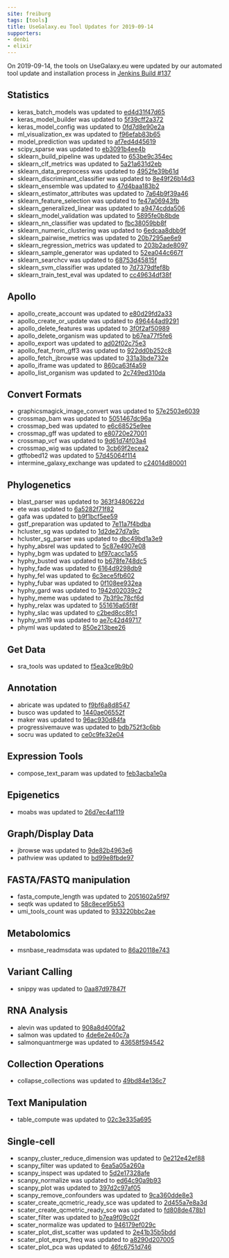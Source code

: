 ```yaml
---
site: freiburg
tags: [tools]
title: UseGalaxy.eu Tool Updates for 2019-09-14
supporters:
- denbi
- elixir
---
```


On 2019-09-14, the tools on UseGalaxy.eu were updated by our automated tool update and installation process in [Jenkins Build #137](https://build.galaxyproject.eu/job/usegalaxy-eu/job/install-tools/#137/)


## Statistics

- keras_batch_models was updated to [ed4d31f47d65](https://toolshed.g2.bx.psu.edu/view/bgruening/keras_batch_models/ed4d31f47d65)
- keras_model_builder was updated to [5f39cff2a372](https://toolshed.g2.bx.psu.edu/view/bgruening/keras_model_builder/5f39cff2a372)
- keras_model_config was updated to [0fd7d8e90e2a](https://toolshed.g2.bx.psu.edu/view/bgruening/keras_model_config/0fd7d8e90e2a)
- ml_visualization_ex was updated to [f96efab83b65](https://toolshed.g2.bx.psu.edu/view/bgruening/ml_visualization_ex/f96efab83b65)
- model_prediction was updated to [af7ed4d45619](https://toolshed.g2.bx.psu.edu/view/bgruening/model_prediction/af7ed4d45619)
- scipy_sparse was updated to [eb3091b4ee4b](https://toolshed.g2.bx.psu.edu/view/bgruening/scipy_sparse/eb3091b4ee4b)
- sklearn_build_pipeline was updated to [653be9c354ec](https://toolshed.g2.bx.psu.edu/view/bgruening/sklearn_build_pipeline/653be9c354ec)
- sklearn_clf_metrics was updated to [5a21a631d2eb](https://toolshed.g2.bx.psu.edu/view/bgruening/sklearn_clf_metrics/5a21a631d2eb)
- sklearn_data_preprocess was updated to [4952fe39b61d](https://toolshed.g2.bx.psu.edu/view/bgruening/sklearn_data_preprocess/4952fe39b61d)
- sklearn_discriminant_classifier was updated to [8e49f26b14d3](https://toolshed.g2.bx.psu.edu/view/bgruening/sklearn_discriminant_classifier/8e49f26b14d3)
- sklearn_ensemble was updated to [47d4baa183b2](https://toolshed.g2.bx.psu.edu/view/bgruening/sklearn_ensemble/47d4baa183b2)
- sklearn_estimator_attributes was updated to [7a64b9f39a46](https://toolshed.g2.bx.psu.edu/view/bgruening/sklearn_estimator_attributes/7a64b9f39a46)
- sklearn_feature_selection was updated to [fe47a06943fb](https://toolshed.g2.bx.psu.edu/view/bgruening/sklearn_feature_selection/fe47a06943fb)
- sklearn_generalized_linear was updated to [a9474cdda506](https://toolshed.g2.bx.psu.edu/view/bgruening/sklearn_generalized_linear/a9474cdda506)
- sklearn_model_validation was updated to [5895fe0b8bde](https://toolshed.g2.bx.psu.edu/view/bgruening/sklearn_model_validation/5895fe0b8bde)
- sklearn_nn_classifier was updated to [fbc38059bb8f](https://toolshed.g2.bx.psu.edu/view/bgruening/sklearn_nn_classifier/fbc38059bb8f)
- sklearn_numeric_clustering was updated to [6edcaa8dbb9f](https://toolshed.g2.bx.psu.edu/view/bgruening/sklearn_numeric_clustering/6edcaa8dbb9f)
- sklearn_pairwise_metrics was updated to [20b7295ae6e9](https://toolshed.g2.bx.psu.edu/view/bgruening/sklearn_pairwise_metrics/20b7295ae6e9)
- sklearn_regression_metrics was updated to [203b2ade8097](https://toolshed.g2.bx.psu.edu/view/bgruening/sklearn_regression_metrics/203b2ade8097)
- sklearn_sample_generator was updated to [52ea044c667f](https://toolshed.g2.bx.psu.edu/view/bgruening/sklearn_sample_generator/52ea044c667f)
- sklearn_searchcv was updated to [68753d45815f](https://toolshed.g2.bx.psu.edu/view/bgruening/sklearn_searchcv/68753d45815f)
- sklearn_svm_classifier was updated to [7d7379dfef8b](https://toolshed.g2.bx.psu.edu/view/bgruening/sklearn_svm_classifier/7d7379dfef8b)
- sklearn_train_test_eval was updated to [cc49634df38f](https://toolshed.g2.bx.psu.edu/view/bgruening/sklearn_train_test_eval/cc49634df38f)

## Apollo

- apollo_create_account was updated to [e80d29fd2a33](https://toolshed.g2.bx.psu.edu/view/gga/apollo_create_account/e80d29fd2a33)
- apollo_create_or_update was updated to [496444ad9291](https://toolshed.g2.bx.psu.edu/view/gga/apollo_create_or_update/496444ad9291)
- apollo_delete_features was updated to [3f0f2af50989](https://toolshed.g2.bx.psu.edu/view/gga/apollo_delete_features/3f0f2af50989)
- apollo_delete_organism was updated to [b67ea77f5fe6](https://toolshed.g2.bx.psu.edu/view/gga/apollo_delete_organism/b67ea77f5fe6)
- apollo_export was updated to [ad02f02c75e3](https://toolshed.g2.bx.psu.edu/view/gga/apollo_export/ad02f02c75e3)
- apollo_feat_from_gff3 was updated to [922dd0b252c8](https://toolshed.g2.bx.psu.edu/view/gga/apollo_feat_from_gff3/922dd0b252c8)
- apollo_fetch_jbrowse was updated to [331a3bde732e](https://toolshed.g2.bx.psu.edu/view/gga/apollo_fetch_jbrowse/331a3bde732e)
- apollo_iframe was updated to [860ca63f4a59](https://toolshed.g2.bx.psu.edu/view/gga/apollo_iframe/860ca63f4a59)
- apollo_list_organism was updated to [2c749ed310da](https://toolshed.g2.bx.psu.edu/view/gga/apollo_list_organism/2c749ed310da)

## Convert Formats

- graphicsmagick_image_convert was updated to [57e2503e6039](https://toolshed.g2.bx.psu.edu/view/bgruening/graphicsmagick_image_convert/57e2503e6039)
- crossmap_bam was updated to [5051467dc96a](https://toolshed.g2.bx.psu.edu/view/iuc/crossmap_bam/5051467dc96a)
- crossmap_bed was updated to [e6c68525e9ee](https://toolshed.g2.bx.psu.edu/view/iuc/crossmap_bed/e6c68525e9ee)
- crossmap_gff was updated to [e80720e27001](https://toolshed.g2.bx.psu.edu/view/iuc/crossmap_gff/e80720e27001)
- crossmap_vcf was updated to [9d61d74f03a4](https://toolshed.g2.bx.psu.edu/view/iuc/crossmap_vcf/9d61d74f03a4)
- crossmap_wig was updated to [3cb69f2ecea2](https://toolshed.g2.bx.psu.edu/view/iuc/crossmap_wig/3cb69f2ecea2)
- gtftobed12 was updated to [57d45064f114](https://toolshed.g2.bx.psu.edu/view/iuc/gtftobed12/57d45064f114)
- intermine_galaxy_exchange was updated to [c24014d80001](https://toolshed.g2.bx.psu.edu/view/iuc/intermine_galaxy_exchange/c24014d80001)

## Phylogenetics

- blast_parser was updated to [363f3480622d](https://toolshed.g2.bx.psu.edu/view/earlhaminst/blast_parser/363f3480622d)
- ete was updated to [6a5282f71f82](https://toolshed.g2.bx.psu.edu/view/earlhaminst/ete/6a5282f71f82)
- gafa was updated to [b9f1bcf5ee59](https://toolshed.g2.bx.psu.edu/view/earlhaminst/gafa/b9f1bcf5ee59)
- gstf_preparation was updated to [7e11a7f4bdba](https://toolshed.g2.bx.psu.edu/view/earlhaminst/gstf_preparation/7e11a7f4bdba)
- hcluster_sg was updated to [1d2de27d7a9c](https://toolshed.g2.bx.psu.edu/view/earlhaminst/hcluster_sg/1d2de27d7a9c)
- hcluster_sg_parser was updated to [dbc49bd1a3e9](https://toolshed.g2.bx.psu.edu/view/earlhaminst/hcluster_sg_parser/dbc49bd1a3e9)
- hyphy_absrel was updated to [5c87e4907e08](https://toolshed.g2.bx.psu.edu/view/iuc/hyphy_absrel/5c87e4907e08)
- hyphy_bgm was updated to [bf97cacc1a55](https://toolshed.g2.bx.psu.edu/view/iuc/hyphy_bgm/bf97cacc1a55)
- hyphy_busted was updated to [b678fe748dc5](https://toolshed.g2.bx.psu.edu/view/iuc/hyphy_busted/b678fe748dc5)
- hyphy_fade was updated to [6164d9298db9](https://toolshed.g2.bx.psu.edu/view/iuc/hyphy_fade/6164d9298db9)
- hyphy_fel was updated to [6c3ece5fb602](https://toolshed.g2.bx.psu.edu/view/iuc/hyphy_fel/6c3ece5fb602)
- hyphy_fubar was updated to [0f108ee932ea](https://toolshed.g2.bx.psu.edu/view/iuc/hyphy_fubar/0f108ee932ea)
- hyphy_gard was updated to [1942d02039c2](https://toolshed.g2.bx.psu.edu/view/iuc/hyphy_gard/1942d02039c2)
- hyphy_meme was updated to [7b3f9c78cf6d](https://toolshed.g2.bx.psu.edu/view/iuc/hyphy_meme/7b3f9c78cf6d)
- hyphy_relax was updated to [551616a65f8f](https://toolshed.g2.bx.psu.edu/view/iuc/hyphy_relax/551616a65f8f)
- hyphy_slac was updated to [c2bed8cc8fc1](https://toolshed.g2.bx.psu.edu/view/iuc/hyphy_slac/c2bed8cc8fc1)
- hyphy_sm19 was updated to [ae7c42d49717](https://toolshed.g2.bx.psu.edu/view/iuc/hyphy_sm19/ae7c42d49717)
- phyml was updated to [850e213bee26](https://toolshed.g2.bx.psu.edu/view/iuc/phyml/850e213bee26)

## Get Data

- sra_tools was updated to [f5ea3ce9b9b0](https://toolshed.g2.bx.psu.edu/view/iuc/sra_tools/f5ea3ce9b9b0)

## Annotation

- abricate was updated to [f9bf6a8d8547](https://toolshed.g2.bx.psu.edu/view/iuc/abricate/f9bf6a8d8547)
- busco was updated to [1440ae06552f](https://toolshed.g2.bx.psu.edu/view/iuc/busco/1440ae06552f)
- maker was updated to [96ac930d84fa](https://toolshed.g2.bx.psu.edu/view/iuc/maker/96ac930d84fa)
- progressivemauve was updated to [bdb752f3c6bb](https://toolshed.g2.bx.psu.edu/view/iuc/progressivemauve/bdb752f3c6bb)
- socru was updated to [ce0c9fe32e04](https://toolshed.g2.bx.psu.edu/view/iuc/socru/ce0c9fe32e04)

## Expression Tools

- compose_text_param was updated to [feb3acba1e0a](https://toolshed.g2.bx.psu.edu/view/iuc/compose_text_param/feb3acba1e0a)

## Epigenetics

- moabs was updated to [26d7ec4af119](https://toolshed.g2.bx.psu.edu/view/iuc/moabs/26d7ec4af119)

## Graph/Display Data

- jbrowse was updated to [9de82b4963e6](https://toolshed.g2.bx.psu.edu/view/iuc/jbrowse/9de82b4963e6)
- pathview was updated to [bd99e8fbde97](https://toolshed.g2.bx.psu.edu/view/iuc/pathview/bd99e8fbde97)

## FASTA/FASTQ manipulation

- fasta_compute_length was updated to [2051602a5f97](https://toolshed.g2.bx.psu.edu/view/devteam/fasta_compute_length/2051602a5f97)
- seqtk was updated to [58c8ece95b53](https://toolshed.g2.bx.psu.edu/view/iuc/seqtk/58c8ece95b53)
- umi_tools_count was updated to [933220bbc2ae](https://toolshed.g2.bx.psu.edu/view/iuc/umi_tools_count/933220bbc2ae)

## Metabolomics

- msnbase_readmsdata was updated to [86a20118e743](https://toolshed.g2.bx.psu.edu/view/lecorguille/msnbase_readmsdata/86a20118e743)

## Variant Calling

- snippy was updated to [0aa87d97847f](https://toolshed.g2.bx.psu.edu/view/iuc/snippy/0aa87d97847f)

## RNA Analysis

- alevin was updated to [908a8d400fa2](https://toolshed.g2.bx.psu.edu/view/bgruening/alevin/908a8d400fa2)
- salmon was updated to [4de6e2e40c7a](https://toolshed.g2.bx.psu.edu/view/bgruening/salmon/4de6e2e40c7a)
- salmonquantmerge was updated to [43658f594542](https://toolshed.g2.bx.psu.edu/view/bgruening/salmonquantmerge/43658f594542)

## Collection Operations

- collapse_collections was updated to [49bd84e136c7](https://toolshed.g2.bx.psu.edu/view/nml/collapse_collections/49bd84e136c7)

## Text Manipulation

- table_compute was updated to [02c3e335a695](https://toolshed.g2.bx.psu.edu/view/iuc/table_compute/02c3e335a695)

## Single-cell

- scanpy_cluster_reduce_dimension was updated to [0e212e42ef88](https://toolshed.g2.bx.psu.edu/view/iuc/scanpy_cluster_reduce_dimension/0e212e42ef88)
- scanpy_filter was updated to [6ea5a05a260a](https://toolshed.g2.bx.psu.edu/view/iuc/scanpy_filter/6ea5a05a260a)
- scanpy_inspect was updated to [5d2e17328afe](https://toolshed.g2.bx.psu.edu/view/iuc/scanpy_inspect/5d2e17328afe)
- scanpy_normalize was updated to [ed64c90a9b93](https://toolshed.g2.bx.psu.edu/view/iuc/scanpy_normalize/ed64c90a9b93)
- scanpy_plot was updated to [397d2c97af05](https://toolshed.g2.bx.psu.edu/view/iuc/scanpy_plot/397d2c97af05)
- scanpy_remove_confounders was updated to [9ca360dde8e3](https://toolshed.g2.bx.psu.edu/view/iuc/scanpy_remove_confounders/9ca360dde8e3)
- scater_create_qcmetric_ready_sce was updated to [2d455a7e8a3d](https://toolshed.g2.bx.psu.edu/view/iuc/scater_create_qcmetric_ready_sce/2d455a7e8a3d)
- scater_create_qcmetric_ready_sce was updated to [fd808de478b1](https://toolshed.g2.bx.psu.edu/view/iuc/scater_create_qcmetric_ready_sce/fd808de478b1)
- scater_filter was updated to [b7ea9f09c02f](https://toolshed.g2.bx.psu.edu/view/iuc/scater_filter/b7ea9f09c02f)
- scater_normalize was updated to [946179ef029c](https://toolshed.g2.bx.psu.edu/view/iuc/scater_normalize/946179ef029c)
- scater_plot_dist_scatter was updated to [2e41b35b5bdd](https://toolshed.g2.bx.psu.edu/view/iuc/scater_plot_dist_scatter/2e41b35b5bdd)
- scater_plot_exprs_freq was updated to [a8290d207005](https://toolshed.g2.bx.psu.edu/view/iuc/scater_plot_exprs_freq/a8290d207005)
- scater_plot_pca was updated to [46fc6751d746](https://toolshed.g2.bx.psu.edu/view/iuc/scater_plot_pca/46fc6751d746)

